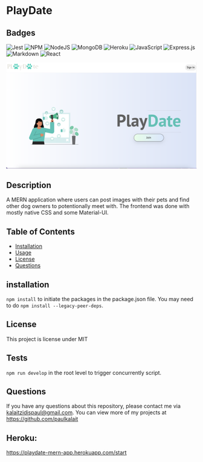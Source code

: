 # PlayDate


## Badges 
![Jest](https://img.shields.io/badge/Jest-C21325?style=plastic&logo=jest&logoColor=white)
![NPM](https://img.shields.io/badge/npm-CB3837?style=plastic&logo=npm&logoColor=white)
![NodeJS](https://img.shields.io/badge/node-6DA55F?style=plastic&logo=node.js&logoColor=white)
![MongoDB](https://img.shields.io/badge/MongoDB-4db33d?style=plastic&logo=MongoDB&logoColor=white)
![Heroku](https://img.shields.io/badge/heroku-%23430098.svg?style=plastic&logo=heroku&logoColor=white)
![JavaScript](https://img.shields.io/badge/JavaScript-ffff00?style=plastic&logo=Javascript&logoColor=black)
![Express.js](https://img.shields.io/badge/express.js-%23404d59.svg?style=plastic&logo=express&logoColor=%2361DAFB)
![Markdown](https://img.shields.io/badge/markdown-%23000000.svg?style=plastic&logo=markdown&logoColor=white)
![React](https://img.shields.io/badge/react-61dbfb?style=plastic&logo=react&logoColor=black)
   


![Homepage ScreenSHot](/client/src/assets/images/homepage.png)
  ## Description
  A MERN application where users can post images with their pets and find other dog owners to potentionally meet with. The frontend was done with mostly native CSS and some Material-UI.

  ## Table of Contents
  * [Installation](#installation)
  * [Usage](#usage)
  * [License](#license)
  * [Questions](#questions)

  ## installation
  `npm install` to initiate the packages in the package.json file. You may need to do `npm install --legacy-peer-deps`.

  
  ## License 
  This project is license under MIT 

  ## Tests
  `npm run develop` in the root level to trigger concurrently script. 

  ## Questions
  If you have any questions about this repository, please contact me via kalaitzidispaul@gmail.com. You can view more of my projects at https://github.com/paulkalait

  ## Heroku: 
https://playdate-mern-app.herokuapp.com/start

  
